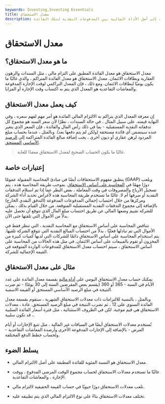```yaml
---
keywords: Investing,Investing Essentials
title: معدل الاستحقاق
description: يشير معدل الاستحقاق إلى معدل الفائدة الذي يتم إضافته إلى أصل الأداة المالية بين المدفوعات النقدية لتلك الفائدة.
---
```


# معدل الاستحقاق
## ما هو معدل الاستحقاق؟

معدل الاستحقاق هو معدل الفائدة المطبق على التزام مالي ، مثل السندات والرهون العقارية وبطاقات الائتمان. معدل الاستحقاق هو معدل الفائدة المتراكم ، والذي غالبًا ما يكون يوميًا لبطاقات الائتمان. ومع ذلك ، فإن المعدل التراكمي لوقت الإجازة المدفوعة والمعاشات التقاعدية هو المعدل الذي يتم به اكتساب وقت الإجازة أو المزايا.

## كيف يعمل معدل الاستحقاق

إن معرفة المعدل الذي يتراكم به الالتزام المالي الفائدة هو أمر مهم لفهم سعره ، وفي النهاية قيمته. على سبيل المثال ، في حالة السندات ، نظرًا لأن سعر السند هو مجموع كل تدفقاته النقدية المستقبلية - بما في ذلك رأس المال والفائدة ، فإن السعر الذي يتغير عنده سيتضمن أي فائدة مستحقة (ولكن لم يتم دفعها بعد). وبالمثل ، عندما بحساب مبلغ المردود لرهن عقاري أو ديون أخرى ، يجب إضافة مبالغ الفائدة المتراكمة إلى [الرصيد الأساسي](/principal) [المستحق](/principal).

> غالبًا ما يكون الحساب الصحيح لمعدل الاستحقاق معقدًا للغاية.

>

## إعتبارات خاصة

ينطبق مفهوم الاستحقاقات أيضًا في مبادئ المحاسبة المقبولة عمومًا (GAAP) ويلعب دورًا مهمًا في [المحاسبة على أساس الاستحقاق](/accrualaccounting). بموجب طريقة المحاسبة هذه ، يتم تسجيل الأرباح والمصروفات في وقت المعاملة ، بغض النظر عما إذا تم استلام التدفقات النقدية أو صرفها أم لا. غالبًا ما تستخدم طريقة المحاسبة هذه لأغراض تحديد أداء الشركة ومركزها من خلال احتساب إجمالي المدفوعات المدفوعة (التدفق النقدي الخارج) بالإضافة إلى مجموع التدفقات النقدية المستقبلية المتوقعة. من خلال القيام بذلك ، يمكن للشركة تقييم وضعها المالي عن طريق احتساب مبلغ المال الذي تتوقع أن تحصل عليه بدلاً من الأموال التي تلقتها حتى الآن.

تتناقض المحاسبة على أساس الاستحقاق مع المحاسبة النقدية ، التي تنظر فقط في الأموال التي تم تبادلها فعليًا ، بدلاً من احتساب المبالغ النقدية التي تتوقع الشركة تلقيها. يتم استخدام المحاسبة على أساس الاستحقاق دائمًا للشركات التي لديها كميات كبيرة من المخزون أو تقوم بالمبيعات على أساس الائتمان. في مثل هذه الحالات من المحاسبة على أساس الاستحقاق ، سيتم احتساب معدل الاستحقاق للمدفوعات الواردة المتوقعة في القيمة الإجمالية للشركة.

## مثال على معدل الاستحقاق

يمكنك حساب معدل الاستحقاق اليومي على [أداة مالية](/financialinstrument) بقسمة معدل الفائدة على عدد الأيام في السنة - 365 أو 360 (يقسم بعض المقرضين السنة إلى 30 يومًا) - ثم ضرب النتيجة في مبلغ الرصيد الأساسي المستحق أو القيمة الاسمية.

وبالمثل ، بالنسبة للالتزامات ذات معدلات الاستحقاق الشهرية ، ستقوم بقسمة معدل الفائدة السنوي على 12 ، ثم تضرب النتيجة في مبلغ الرصيد المستحق. عادة ، معدلات الاستحقاق هي قيم موجبة. لكن في الظروف الاستثنائية ، مثل فترة أسعار الفائدة السلبية ، قد تكون سلبية.

تُستخدم معدلات الاستحقاق أيضًا في السياقات غير المالية ، مثل تتبع الإجازات أو أيام المرض - بالإضافة إلى الإجازات المدفوعة الأخرى وأرصدة المعاشات التقاعدية - ولحساب خطط الدفع المختلفة.

## يسلط الضوء

- معدل الاستحقاق هو النسبة المئوية للفائدة المطبقة على أصل الالتزام المالي.

- غالبًا ما تستخدم معدلات الاستحقاق لحساب مجموع الوقت المرضي المدفوع ، ووقت الإجازة ، والمعاشات التقاعدية.

- تلعب معدلات الاستحقاق دورًا حيويًا في حساب القيمة الحقيقية لالتزام مالي.

- تختلف معدلات الاستحقاق بناءً على نوع الالتزام المالي الذي يتم تطبيقه عليه.


